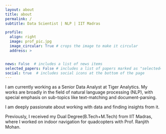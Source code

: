 ```yaml
---
layout: about
title: about
permalink: /
subtitle: Data Scientist | NLP | IIT Madras

profile:
  align: right
  image: prof_pic.jpg
  image_circular: True # crops the image to make it circular
  address: >


news: False  # includes a list of news items
selected_papers: False # includes a list of papers marked as "selected={true}"
social: true  # includes social icons at the bottom of the page
---
```


I am currently working as a Senior Data Analyst at Tiger Analytics. My works are broadly in the field of natural language processing (NLP), with special emphasis on sub-topics like text-matching and document-parsing.

I am deeply passionate about working with data and finding insights from it.

Previously, I received my Dual Degree(B.Tech+M.Tech) from IIT Madras, where I worked on indoor navigation for quadcopters with Prof. Ranjith Mohan.
